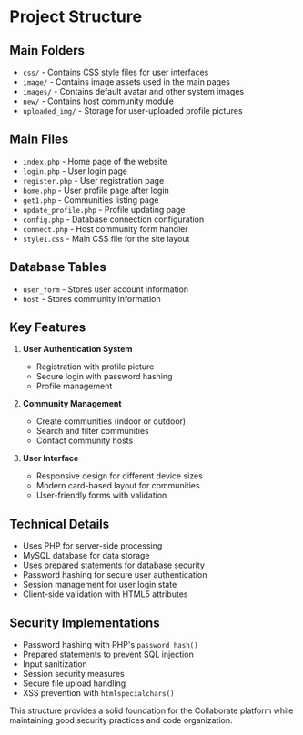 # Project Structure

## Main Folders
- `css/` - Contains CSS style files for user interfaces
- `image/` - Contains image assets used in the main pages
- `images/` - Contains default avatar and other system images
- `new/` - Contains host community module
- `uploaded_img/` - Storage for user-uploaded profile pictures

## Main Files
- `index.php` - Home page of the website
- `login.php` - User login page
- `register.php` - User registration page
- `home.php` - User profile page after login
- `get1.php` - Communities listing page
- `update_profile.php` - Profile updating page
- `config.php` - Database connection configuration
- `connect.php` - Host community form handler
- `style1.css` - Main CSS file for the site layout

## Database Tables
- `user_form` - Stores user account information
- `host` - Stores community information

## Key Features
1. **User Authentication System**
   - Registration with profile picture
   - Secure login with password hashing
   - Profile management

2. **Community Management**
   - Create communities (indoor or outdoor)
   - Search and filter communities
   - Contact community hosts

3. **User Interface**
   - Responsive design for different device sizes
   - Modern card-based layout for communities
   - User-friendly forms with validation

## Technical Details
- Uses PHP for server-side processing
- MySQL database for data storage
- Uses prepared statements for database security
- Password hashing for secure user authentication
- Session management for user login state
- Client-side validation with HTML5 attributes

## Security Implementations
- Password hashing with PHP's `password_hash()`
- Prepared statements to prevent SQL injection
- Input sanitization
- Session security measures
- Secure file upload handling
- XSS prevention with `htmlspecialchars()`

This structure provides a solid foundation for the Collaborate platform while maintaining good security practices and code organization. 